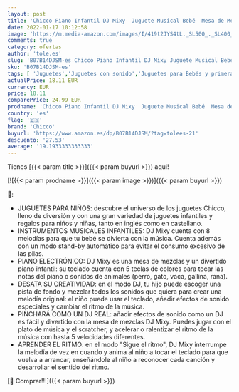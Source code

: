 ```yaml
---
layout: post
title: 'Chicco Piano Infantil DJ Mixy  Juguete Musical Bebé  Mesa de Mezclas Musical Electrónica e Interactiva con 8 Melodías  4 Géneros Musicales y Luces de Colores Juguete Bebés de 1-4 Años'
date: 2022-01-17 10:12:58
image: 'https://m.media-amazon.com/images/I/419t2JYS4tL._SL500_._SL400_.jpg'
comments: true
category: ofertas
author: 'tole.es'
slug: 'B07B14DJSM-es Chicco Piano Infantil DJ Mixy Juguete Musical Bebé Mesa de...'
sku: 'B07B14DJSM-es'
tags: [ 'Juguetes','Juguetes con sonido','Juguetes para Bebés y primera infancia','Juguetes y juegos','bebé','bebés','chicco', ]
actualPrice: 18.11 EUR
currency: EUR
price: 18.11
comparePrice: 24.99 EUR
prodname: 'Chicco Piano Infantil DJ Mixy  Juguete Musical Bebé  Mesa de Mezclas Musical Electrónica e Interactiva con 8 Melodías  4 Géneros Musicales y Luces de Colores Juguete Bebés de 1-4 Años'
country: 'es'
flag: '🇪🇸'
brand: 'Chicco'
buyurl: 'https://www.amazon.es/dp/B07B14DJSM/?tag=tolees-21'
descuento: '27.53'
average: '19.1933333333333'
---
```


Tienes [{{< param title >}}]({{< param buyurl >}}) aqui!

[![{{< param prodname >}}]({{< param image >}})]({{< param buyurl >}})

🔎:

- JUGUETES PARA NIÑOS: descubre el universo de los juguetes Chicco, lleno de diversión y con una gran variedad de juguetes infantiles y regalos para niños y niñas, tanto en inglés como en castellano.
- INSTRUMENTOS MUSICALES INFANTILES: DJ Mixy cuenta con 8 melodías para que tu bebé se divierta con la música. Cuenta además con un modo stand-by automático para evitar el consumo excesivo de las pilas.
- PIANO ELECTRÓNICO: DJ Mixy es una mesa de mezclas y un divertido piano infantil: su teclado cuenta con 5 teclas de colores para tocar las notas del piano o sonidos de animales (perro, gato, vaca, gallina, rana).
- DESATA SU CREATIVIDAD: en el modo DJ, tu hijo puede escoger una pista de fondo y mezclar todos los sonidos que quiera para crear una melodía original: el niño puede usar el teclado, añadir efectos de sonido especiales y cambiar el ritmo de la música.
- PINCHARÁ COMO UN DJ REAL: añadir efectos de sonido como un DJ es fácil y divertido con la mesa de mezclas DJ Mixy. Puedes jugar con el plato de música y el scratcher, y acelerar o ralentizar el ritmo de la música con hasta 5 velocidades diferentes.
- APRENDER EL RITMO: en el modo "Sigue el ritmo", DJ Mixy interrumpe la melodía de vez en cuando y anima al niño a tocar el teclado para que vuelva a arrancar, enseñándole al niño a reconocer cada canción y desarrollar el sentido del ritmo.

[🛒 Comprar!!!]({{< param buyurl >}})
